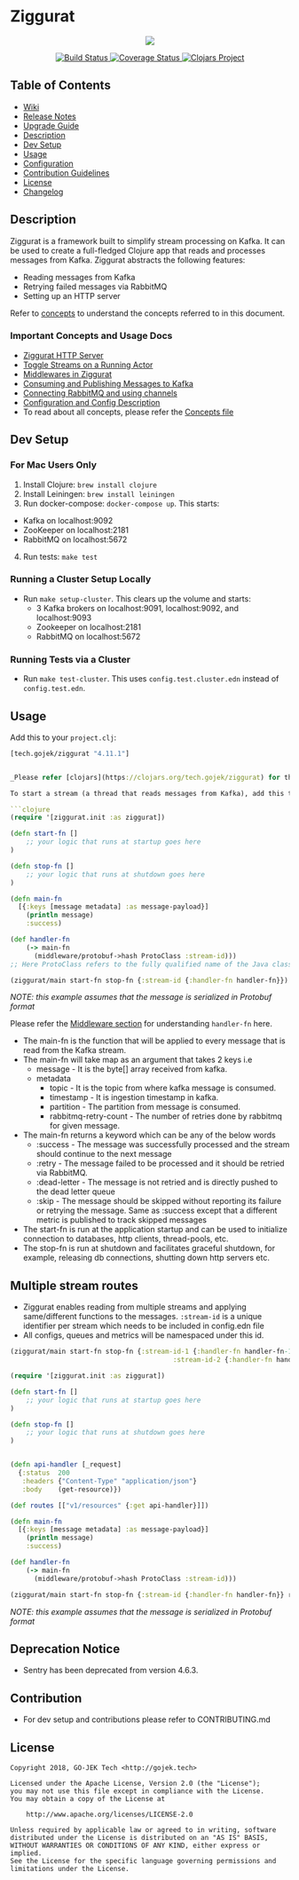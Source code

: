 # Ziggurat

<p align="center">
  <img src="https://github.com/gojektech/ziggurat/wiki/images/logo-ziggurat.png">
</p>

<p align="center">
  <a href="https://travis-ci.com/gojek/ziggurat">
    <img src="https://travis-ci.com/gojek/ziggurat.svg?branch=master" alt="Build Status" />
  </a>
  <a href='https://coveralls.io/github/gojek/ziggurat?branch=master'>
    <img src='https://coveralls.io/repos/github/gojek/ziggurat/badge.svg?branch=master' alt='Coverage Status' />
  </a>
  <a href='https://clojars.org/tech.gojek/ziggurat'>
    <img src='https://img.shields.io/clojars/v/tech.gojek/ziggurat.svg' alt='Clojars Project' />
  </a>
</p>

## Table of Contents

- [Wiki](https://github.com/gojek/ziggurat/wiki)
- [Release Notes](https://github.com/gojek/ziggurat/wiki/Release-Notes)
- [Upgrade Guide](https://github.com/gojek/ziggurat/wiki/Upgrade-guide)
- [Description](#description)
- [Dev Setup](#dev-setup)
- [Usage](#usage)
- [Configuration](doc/configuration.md)
- [Contribution Guidelines](#contribution)
- [License](#license)
- [Changelog](CHANGELOG.md)

## Description

Ziggurat is a framework built to simplify stream processing on Kafka. It can be used to create a full-fledged Clojure app that reads and processes messages from Kafka. Ziggurat abstracts the following features:

- Reading messages from Kafka
- Retrying failed messages via RabbitMQ
- Setting up an HTTP server

Refer to [concepts](doc/CONCEPTS.md) to understand the concepts referred to in this document.

### Important Concepts and Usage Docs

- [Ziggurat HTTP Server](doc/CONCEPTS.md#Http-Server)
- [Toggle Streams on a Running Actor](doc/CONCEPTS.md#toggle-streams-in-running-actor)
- [Middlewares in Ziggurat](doc/middleware.md)
- [Consuming and Publishing Messages to Kafka](doc/kafka_produce_consume.md)
- [Connecting RabbitMQ and using channels](doc/rmq_channels.md)
- [Configuration and Config Description](doc/configuration.md)
- To read about all concepts, please refer the [Concepts file](doc/CONCEPTS.md)

## Dev Setup

### For Mac Users Only

1. Install Clojure: `brew install clojure`
2. Install Leiningen: `brew install leiningen`
3. Run docker-compose: `docker-compose up`. This starts:
  - Kafka on localhost:9092
  - ZooKeeper on localhost:2181
  - RabbitMQ on localhost:5672
4. Run tests: `make test`

### Running a Cluster Setup Locally

- Run `make setup-cluster`. This clears up the volume and starts:
  - 3 Kafka brokers on localhost:9091, localhost:9092, and localhost:9093
  - Zookeeper on localhost:2181
  - RabbitMQ on localhost:5672

### Running Tests via a Cluster

- Run `make test-cluster`. This uses `config.test.cluster.edn` instead of `config.test.edn`.

## Usage

Add this to your `project.clj`:

```clojure
[tech.gojek/ziggurat "4.11.1"]


_Please refer [clojars](https://clojars.org/tech.gojek/ziggurat) for the latest stable version_

To start a stream (a thread that reads messages from Kafka), add this to your core namespace.

```clojure
(require '[ziggurat.init :as ziggurat])

(defn start-fn []
    ;; your logic that runs at startup goes here
)

(defn stop-fn []
    ;; your logic that runs at shutdown goes here
)

(defn main-fn
  [{:keys [message metadata] :as message-payload}]
    (println message)
    :success)

(def handler-fn
    (-> main-fn
      (middleware/protobuf->hash ProtoClass :stream-id)))
;; Here ProtoClass refers to the fully qualified name of the Java class which the code is used to de-serialize the message.

(ziggurat/main start-fn stop-fn {:stream-id {:handler-fn handler-fn}})
```

_NOTE: this example assumes that the message is serialized in Protobuf format_

Please refer the [Middleware section](doc/middleware.md) for understanding `handler-fn` here.

- The main-fn is the function that will be applied to every message that is read from the Kafka stream.
- The main-fn will take map as an argument that takes 2 keys i.e
  - message - It is the byte[] array received from kafka.
  - metadata
    - topic - It is the topic from where kafka message is consumed.
    - timestamp - It is ingestion timestamp in kafka.
    - partition - The partition from message is consumed.
    - rabbitmq-retry-count - The number of retries done by rabbitmq for given message.
- The main-fn returns a keyword which can be any of the below words
  - :success - The message was successfully processed and the stream should continue to the next message
  - :retry - The message failed to be processed and it should be retried via RabbitMQ.
  - :dead-letter - The message is not retried and is directly pushed to the dead letter queue
  - :skip - The message should be skipped without reporting its failure or retrying the message. Same as :success except that a different metric is published to track skipped messages
- The start-fn is run at the application startup and can be used to initialize connection to databases, http clients, thread-pools, etc.
- The stop-fn is run at shutdown and facilitates graceful shutdown, for example, releasing db connections, shutting down http servers etc.



## Multiple stream routes
- Ziggurat enables reading from multiple streams and applying same/different functions to the messages. `:stream-id` is a unique identifier per stream which needs to be included in config.edn file
- All configs, queues and metrics will be namespaced under this id.

```clojure
(ziggurat/main start-fn stop-fn {:stream-id-1 {:handler-fn handler-fn-1}
                                         :stream-id-2 {:handler-fn handler-fn-2}})
```

```clojure
(require '[ziggurat.init :as ziggurat])

(defn start-fn []
    ;; your logic that runs at startup goes here
)

(defn stop-fn []
    ;; your logic that runs at shutdown goes here
)


(defn api-handler [_request]
  {:status  200
   :headers {"Content-Type" "application/json"}
   :body    (get-resource)})

(def routes [["v1/resources" {:get api-handler}]])

(defn main-fn
  [{:keys [message metadata] :as message-payload}]
    (println message)
    :success)

(def handler-fn
    (-> main-fn
      (middleware/protobuf->hash ProtoClass :stream-id)))

(ziggurat/main start-fn stop-fn {:stream-id {:handler-fn handler-fn}} routes)

```

_NOTE: this example assumes that the message is serialized in Protobuf format_


## Deprecation Notice
* Sentry has been deprecated from version 4.6.3. 

## Contribution

- For dev setup and contributions please refer to CONTRIBUTING.md

## License

```
Copyright 2018, GO-JEK Tech <http://gojek.tech>

Licensed under the Apache License, Version 2.0 (the "License");
you may not use this file except in compliance with the License.
You may obtain a copy of the License at

    http://www.apache.org/licenses/LICENSE-2.0

Unless required by applicable law or agreed to in writing, software
distributed under the License is distributed on an "AS IS" BASIS,
WITHOUT WARRANTIES OR CONDITIONS OF ANY KIND, either express or implied.
See the License for the specific language governing permissions and
limitations under the License.
```
